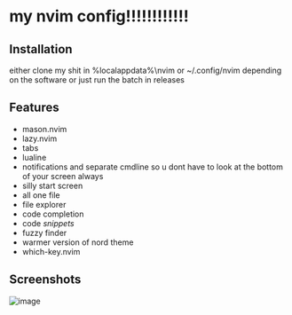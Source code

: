 # my nvim config!!!!!!!!!!!!
## Installation
either clone my shit in %localappdata%\nvim or ~/.config/nvim depending on the software
or just run the batch in releases
## Features
* mason.nvim
* lazy.nvim
* tabs
* lualine
* notifications and separate cmdline so u dont have to look at the bottom of your screen always
* silly start screen
* all one file
* file explorer
* code completion
* code *snippets*
* fuzzy finder
* warmer version of nord theme
* which-key.nvim
## Screenshots
![image](https://github.com/tungstengmd/nvim-config/assets/118553985/2df53dc9-2159-46d0-a636-bdcea3dbbb22)

